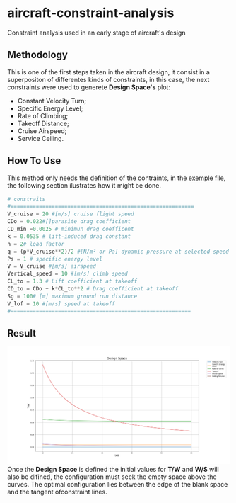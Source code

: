 # aircraft-constraint-analysis
Constraint analysis used in an early stage of aircraft's design
## Methodology
  This is one of the first steps taken in the aircraft design, it consist in a superpositon of differentes kinds of constraints, in this case, the next constraints were used to generete **Design Space's** plot:
  
  - Constant Velocity Turn;
  - Specific Energy Level;
  - Rate of Climbing;
  - Takeoff Distance;
  - Cruise Airspeed;
  - Service Ceiling.
 
## How To Use
  This method only needs the definition of the contraints, in the [exemple](https://github.com/LukMarks/aircraft-constraint-analysis/blob/master/exemple.py) file, the following section ilustrates how it might be done.
  ``` python
  # constraits
#==========================================================
V_cruise = 20 #[m/s] cruise flight speed
CDo = 0.022#[]parasite drag coefficient
CD_min =0.0025 # minimun drag coefficent
k = 0.0535 # lift-induced drag constant
n = 2# load factor
q = (p*V_cruise**2)/2 #[N/m² or Pa] dynamic pressure at selected speed and altitude
Ps = 1 # specific energy level
V = V_cruise #[m/s] airspeed
Vertical_speed = 10 #[m/s] climb speed
CL_to = 1.3 # Lift coefficient at takeoff
CD_to = CDo + k*CL_to**2 # Drag coefficient at takeoff
Sg = 100# [m] maximum ground run distance
V_lof = 10 #[m/s] speed at takeoff
#=========================================================
  ```


## Result
![space_design](/image_src/space_design_exemple.png)
Once the **Design Space** is defined the initial values for **T/W** and **W/S** will also be difined, the configuration must seek the empty space above the curves. The optimal configuration lies between the edge of the blank space and the tangent ofconstraint lines.

